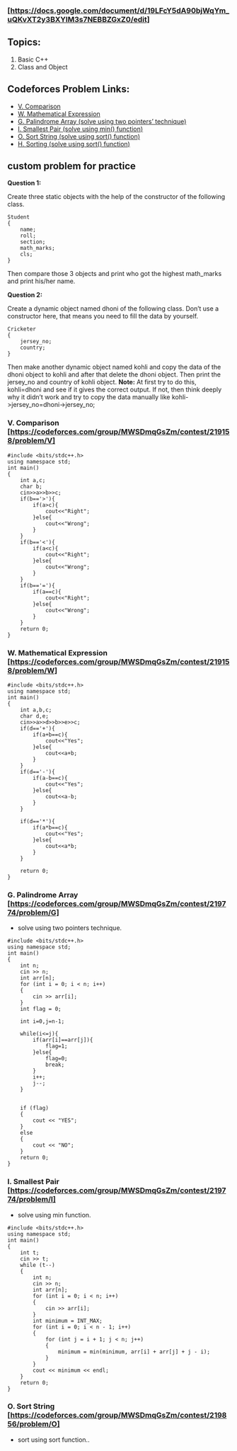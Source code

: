 ### [https://docs.google.com/document/d/19LFcY5dA90bjWqYm_uQKvXT2y3BXYlM3s7NEBBZGxZ0/edit]

## Topics:
1. Basic C++
2. Class and Object

## Codeforces Problem Links:
- [V. Comparison](https://codeforces.com/group/MWSDmqGsZm/contest/219158/problem/V)
- [W. Mathematical Expression](https://codeforces.com/group/MWSDmqGsZm/contest/219158/problem/W)
- [G. Palindrome Array (solve using two pointers’ technique)](https://codeforces.com/group/MWSDmqGsZm/contest/219774/problem/G)
- [I. Smallest Pair (solve using min() function)](https://codeforces.com/group/MWSDmqGsZm/contest/219774/problem/I)
- [O. Sort String (solve using sort() function)](https://codeforces.com/group/MWSDmqGsZm/contest/219856/problem/O)
- [H. Sorting (solve using sort() function)](https://codeforces.com/group/MWSDmqGsZm/contest/219774/problem/H)


## custom problem for practice 

**Question 1:**

Create three static objects with the help of the constructor of the following class.
```
Student
{
	name;
	roll;
	section;
	math_marks;
	cls;
}

```
Then compare those 3 objects and print who got the highest math_marks and print his/her name.

**Question 2:**

Create a dynamic object named dhoni of the following class. Don’t use a constructor here, that means you need to fill the data by yourself.

```
Cricketer
{
	jersey_no;
	country;
}

```

Then make another dynamic object named kohli and copy the data of the dhoni object to kohli and after that delete the dhoni object. Then print the jersey_no and country of kohli object.
**Note:**
At first try to do this, kohli=dhoni and see if it gives the correct output. If not, then think deeply why it didn’t work and try to copy the data manually like kohli->jersey_no=dhoni->jersey_no; 




### V. Comparison [https://codeforces.com/group/MWSDmqGsZm/contest/219158/problem/V]
```
#include <bits/stdc++.h>
using namespace std;
int main()
{
    int a,c;
    char b;
    cin>>a>>b>>c;
    if(b=='>'){
        if(a>c){
            cout<<"Right";
        }else{
            cout<<"Wrong";
        }
    }
    if(b=='<'){
        if(a<c){
            cout<<"Right";
        }else{
            cout<<"Wrong";
        }
    }
    if(b=='='){
        if(a==c){
            cout<<"Right";
        }else{
            cout<<"Wrong";
        }
    }
    return 0;
}
```
### W. Mathematical Expression [https://codeforces.com/group/MWSDmqGsZm/contest/219158/problem/W]
```
#include <bits/stdc++.h>
using namespace std;
int main()
{
    int a,b,c;
    char d,e;
    cin>>a>>d>>b>>e>>c;
    if(d=='+'){
        if(a+b==c){
            cout<<"Yes";
        }else{
            cout<<a+b;
        }
    }
    if(d=='-'){
        if(a-b==c){
            cout<<"Yes";
        }else{
            cout<<a-b;
        }
    }
    
    if(d=='*'){
        if(a*b==c){
            cout<<"Yes";
        }else{
            cout<<a*b;
        }
    }
    
    return 0;
}
```
### G. Palindrome Array [https://codeforces.com/group/MWSDmqGsZm/contest/219774/problem/G]
- solve using two pointers technique.
```
#include <bits/stdc++.h>
using namespace std;
int main()
{
    int n;
    cin >> n;
    int arr[n];
    for (int i = 0; i < n; i++)
    {
        cin >> arr[i];
    }
    int flag = 0;

    int i=0,j=n-1;

    while(i<=j){
        if(arr[i]==arr[j]){
            flag=1;
        }else{
            flag=0;
            break;
        }
        i++;
        j--;
    }

  
    if (flag)
    {
        cout << "YES";
    }
    else
    {
        cout << "NO";
    }
    return 0;
}
```
### I. Smallest Pair [https://codeforces.com/group/MWSDmqGsZm/contest/219774/problem/I]
- solve using min function.
```
#include <bits/stdc++.h>
using namespace std;
int main()
{
    int t;
    cin >> t;
    while (t--)
    {
        int n;
        cin >> n;
        int arr[n];
        for (int i = 0; i < n; i++)
        {
            cin >> arr[i];
        }
        int minimum = INT_MAX;
        for (int i = 0; i < n - 1; i++)
        {
            for (int j = i + 1; j < n; j++)
            {
                minimum = min(minimum, arr[i] + arr[j] + j - i);
            }
        }
        cout << minimum << endl;
    }
    return 0;
}
```
### O. Sort String [https://codeforces.com/group/MWSDmqGsZm/contest/219856/problem/O]
- sort using sort function..
```

```
### 
```

```